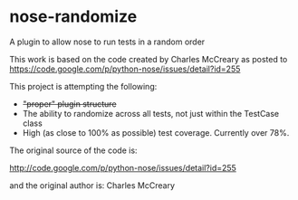 nose-randomize
==============

A plugin to allow nose to run tests in a random order

This work is based on the code created by Charles McCreary as posted to https://code.google.com/p/python-nose/issues/detail?id=255

This project is attempting the following:
 * ~~"proper" plugin structure~~
 * The ability to randomize across all tests, not just within the TestCase class
 * High (as close to 100% as possible) test coverage. Currently over 78%.


The original source of the code is:

http://code.google.com/p/python-nose/issues/detail?id=255

and the original author is: Charles McCreary

